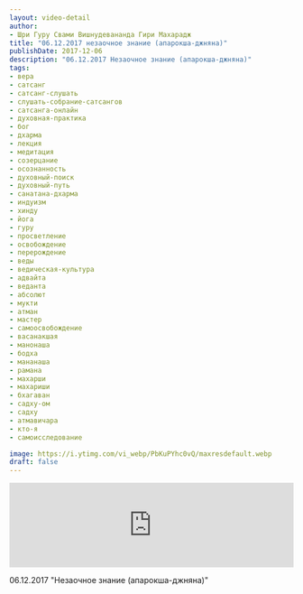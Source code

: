 ```yaml
---
layout: video-detail
author:
- Шри Гуру Свами Вишнудевананда Гири Махарадж
title: "06.12.2017 незаочное знание (апарокша-джняна)"
publishDate: 2017-12-06
description: "06.12.2017 Незаочное знание (апарокша-джняна)"
tags: 
- вера
- сатсанг
- сатсанг-слушать
- слушать-собрание-сатсангов
- сатсанга-онлайн
- духовная-практика
- бог
- дхарма
- лекция
- медитация
- созерцание
- осознанность
- духовный-поиск
- духовный-путь
- санатана-дхарма
- индуизм
- хинду
- йога
- гуру
- просветление
- освобождение
- перерождение
- веды
- ведическая-культура
- адвайта
- веданта
- абсолют
- мукти
- атман
- мастер
- самоосвобождение
- васанакшая
- манонаша
- бодха
- мананаша
- рамана
- махарши
- махариши
- бхагаван
- садху-ом
- садху
- атмавичара
- кто-я
- самоисследование

image: https://i.ytimg.com/vi_webp/PbKuPYhc0vQ/maxresdefault.webp
draft: false
---
```


<iframe width="100%" src="https://www.youtube.com/embed/PbKuPYhc0vQ" frameborder="0" allowfullscreen=""></iframe> 

 06.12.2017 "Незаочное знание (апарокша-джняна)"

  

 